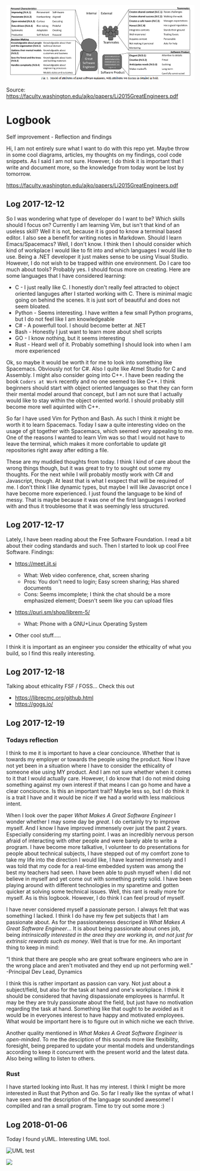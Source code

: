 ![great engineer][great]

[great]: https://github.com/sirasmu/skills-that-matter/blob/master/great.PNG?raw=true

Source: https://faculty.washington.edu/ajko/papers/Li2015GreatEngineers.pdf

# Logbook
Self improvement - Reflection and findings

Hi, I am not entirely sure what I want to do with this repo yet. Maybe throw in some cool diagrams, articles, my thoughts on my findings, cool code snippets. As I said I am not sure. However, I do think it is important that I write and document more, so the knowledge from today wont be lost by tomorrow.

https://faculty.washington.edu/ajko/papers/Li2015GreatEngineers.pdf

## Log 2017-12-12

So I was wondering what type of developer do I want to be? Which skills should I focus on? Currently I am learning Vim, but isn't that kind of an useless skill? Well it is not, because it is good to know a terminal based editor. I also see a benefit for writing notes in Markdown. Should I learn Emacs/Spacemacs? Well, I don't know. I think then I should consider which kind of workplace I would like to fit into and which languages I would like to use. Being a .NET developer it just makes sense to be using Visual Studio. However, I do not wish to be trapped within one environment. Do I care too much about tools? Probably yes. I should focus more on creating. Here are some languages that I have considered learning:

* C - I just really like C. I honestly don't really feel attracted to object oriented languges after I started working with C. There is minimal magic going on behind the scenes. It is just sort of beautiful and does not seem bloated.
* Python - Seems interesting. I have written a few small Python programs, but I do not feel like I am knowledgeable
* C# - A powerfull tool. I should become better at .NET
* Bash - Honestly I just want to learn more about shell scripts
* GO - I know nothing, but it seems interesting
* Rust - Heard well of it. Probably something I should look into when I am more experienced

Ok, so maybe it would be worth it for me to look into something like Spacemacs. Obviously not for C#. Also I quite like Atmel Studio for C and Assembly. I might also consider going into C++. I have been reading the book `Coders at Work` recently and no one seemed to like C++. I think beginners should start with object oriented languages so that they can form their mental model around that concept, but I am not sure that I actually would like to stay within the object oriented world. I should probably still become more well aquinted with C++. 

So far I have used Vim for Python and Bash. As such I think it might be worth it to learn Spacemacs. Today I saw a quite interesting video on the usage of git together with Spacemacs, which seemed very appealing to me. One of the reasons I wanted to learn Vim was so that I would not have to leave the terminal, which makes it more confortable to update git repositories right away after editing a file.

These are my muddied thoughts from today. I think I kind of care about the wrong things though, but it was great to try to sought out some my thoughts. For the next while I will probably mostly work with C# and Javascript, though. At least that is what I exspect that will be required of me. I don't think I like dynamic types, but maybe I will like Javascript once I have become more experienced. I just found the language to be kind of messy. That is maybe because it was one of the first languages I worked with and thus it troublesome that it was seemingly less structured.

## Log 2017-12-17

Lately, I have been reading about the Free Software Foundation. I read a bit about their coding standards and such. Then I started to look up cool Free Software. Findings:

- https://meet.jit.si
  * What: Web video conference, chat, screen sharing
  * Pros: You don't need to login; Easy screen sharing; Has shared documents
  * Cons: Seems imcomplete; I think the chat should be a more emphasized element; Doesn't seem like you can upload files

- https://puri.sm/shop/librem-5/
  * What: Phone with a GNU+Linux Operating System
  
 - Other cool stuff.....
 
 I think it is important as an engineer you consider the ethicality of what you build, so I find this really interesting.

## Log 2017-12-18

Talking about ethicality FSF / FOSS... Check this out

- https://librecmc.org/github.html
- https://gogs.io/

## Log 2017-12-19

### Todays reflection

I think to me it is important to have a clear conciounce. Whether that is towards my employer or towards the people using the product. Now I have not yet been in a situation where I have to consider the ethicality of someone else using MY product. And I am not sure whether when it comes to it that I would actually care. However, I do know that I do not mind doing something against my own interest if that means I can go home and have a clear conciounce. Is this an important trait? Maybe less so, but I do think it is a trait I have and it would be nice if we had a world with less malicious intent.

When I look over the paper *What Makes A Great Software Engineer* I wonder whether I may some day be *great*. I do certainly try to improve myself. And I know I have improved immensely over just the past 2 years. Especially considering my starting point. I was an incredibly nervous person afraid of interacting with other people and were barely able to write a program. I have become more talkative, I volunteer to do presentations for people about technical subjects, I have stepped out of my comfort zone to take my life into the direction I would like, I have learned immensely and I was told that my code for a real-time embedded system was among the best my teachers had seen. I have been able to push myself when I did not believe in myself and yet come out with something pretty solid. I have been playing around with different technologies in my sparetime and gotten quicker at solving some technical issues. Well, this rant is really more for myself. As is this logbook. However, I do think I can feel proud of myself. 

I have never considered myself a passionate person. I always felt that was something I lacked. I think I do have my few pet subjects that I am passionate about. As for the passionateness descriped in *What Makes A Great Software Engineer*... It is about being passionate about ones job, being *intrinsically interested in the area they are working in, and not
just for extrinsic rewards such as money*. Well that is true for me. An important thing to keep in mind:

“I think that there are people who are great software engineers who are in the wrong place and aren't motivated and they end up not performing well.” -Principal Dev Lead, Dynamics

I think this is rather important as passion can vary. Not just about a subject/field, but also for the task at hand and one's workplace. I think it should be considered that having dispassionate employees is harmful. It may be they are truly passionate about the field, but just have no motivation regarding the task at hand. Something like that ought to be avoided as it would be in everyones interest to have happy and motivated employees. What would be important here is to figure out in which niche we each thrive.

Another quality mentioned in *What Makes A Great Software Engineer* is *open-minded*. To me the desciption of this sounds more like flexibility, foresight, being prepared to update your mental models and understandings according to keep it concurrent with the present world and the latest data. Also being willing to listen to others.

### Rust

I have started looking into Rust. It has my interest. I think I might be more interested in Rust that Python and Go. So far I really like the syntax of what I have seen and the description of the language sounded awesome! I compilled and ran a small program. Time to try out some more :) 

## Log 2018-01-06

Today I found yUML. Interesting UML tool.

![UML test][yUML-test]

[yUML-test]: http://yuml.me/diagram/class/[TestX]<>1-*>[TestY]

<div id="foo">
<img src='https://g.gravizo.com/svg?
 digraph G 
{
   main -> parse -> execute
   main -> init -> execute
}
'>
</div>
